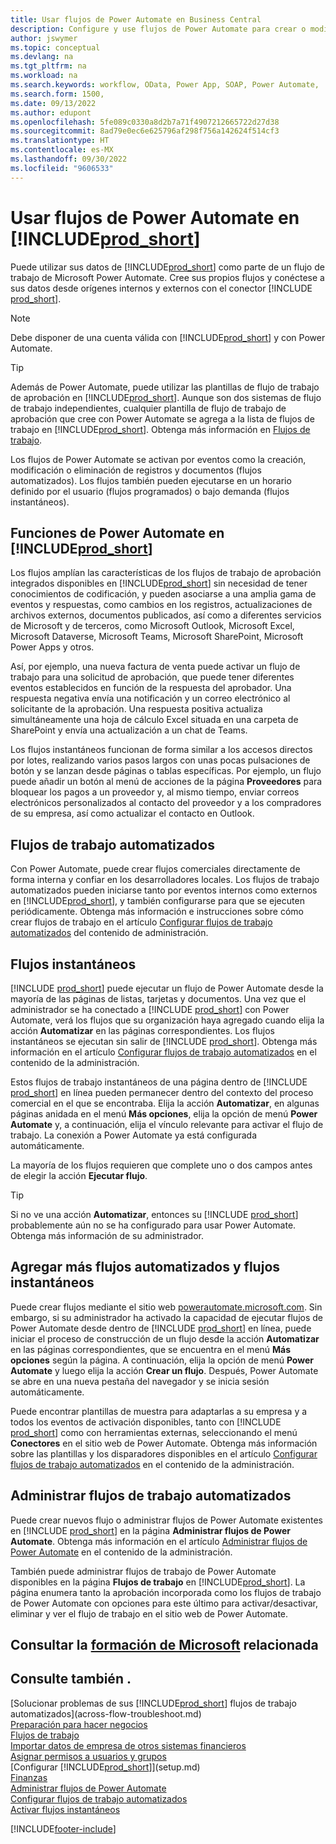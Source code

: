 ```yaml
---
title: Usar flujos de Power Automate en Business Central
description: Configure y use flujos de Power Automate para crear o modificar datos de Business Central.
author: jswymer
ms.topic: conceptual
ms.devlang: na
ms.tgt_pltfrm: na
ms.workload: na
ms.search.keywords: workflow, OData, Power App, SOAP, Power Automate,
ms.search.form: 1500,
ms.date: 09/13/2022
ms.author: edupont
ms.openlocfilehash: 5fe089c0330a8d2b7a71f4907212665722d27d38
ms.sourcegitcommit: 8ad79e0ec6e625796af298f756a142624f514cf3
ms.translationtype: HT
ms.contentlocale: es-MX
ms.lasthandoff: 09/30/2022
ms.locfileid: "9606533"
---
```

# <a name="use-power-automate-flows-in-prod_short"></a>Usar flujos de Power Automate en [!INCLUDE[prod_short](includes/prod_short.md)]

Puede utilizar sus datos de [!INCLUDE[prod_short](includes/prod_short.md)] como parte de un flujo de trabajo de Microsoft Power Automate. Cree sus propios flujos y conéctese a sus datos desde orígenes internos y externos con el conector [!INCLUDE [prod_short](includes/prod_short.md)].

> [!NOTE]
> Debe disponer de una cuenta válida con [!INCLUDE[prod_short](includes/prod_short.md)] y con Power Automate.  

> [!TIP]
> Además de Power Automate, puede utilizar las plantillas de flujo de trabajo de aprobación en [!INCLUDE[prod_short](includes/prod_short.md)]. Aunque son dos sistemas de flujo de trabajo independientes, cualquier plantilla de flujo de trabajo de aprobación que cree con Power Automate se agrega a la lista de flujos de trabajo en [!INCLUDE[prod_short](includes/prod_short.md)]. Obtenga más información en [Flujos de trabajo](across-workflow.md).

Los flujos de Power Automate se activan por eventos como la creación, modificación o eliminación de registros y documentos (flujos automatizados). Los flujos también pueden ejecutarse en un horario definido por el usuario (flujos programados) o bajo demanda (flujos instantáneos).

## <a name="power-automate-features-in-prod_short"></a>Funciones de Power Automate en [!INCLUDE[prod_short](includes/prod_short.md)]

Los flujos amplían las características de los flujos de trabajo de aprobación integrados disponibles en [!INCLUDE[prod_short](includes/prod_short.md)] sin necesidad de tener conocimientos de codificación, y pueden asociarse a una amplia gama de eventos y respuestas, como cambios en los registros, actualizaciones de archivos externos, documentos publicados, así como a diferentes servicios de Microsoft y de terceros, como Microsoft Outlook, Microsoft Excel, Microsoft Dataverse, Microsoft Teams, Microsoft SharePoint, Microsoft Power Apps y otros.

Así, por ejemplo, una nueva factura de venta puede activar un flujo de trabajo para una solicitud de aprobación, que puede tener diferentes eventos establecidos en función de la respuesta del aprobador. Una respuesta negativa envía una notificación y un correo electrónico al solicitante de la aprobación. Una respuesta positiva actualiza simultáneamente una hoja de cálculo Excel situada en una carpeta de SharePoint y envía una actualización a un chat de Teams.

Los flujos instantáneos funcionan de forma similar a los accesos directos por lotes, realizando varios pasos largos con unas pocas pulsaciones de botón y se lanzan desde páginas o tablas específicas. Por ejemplo, un flujo puede añadir un botón al menú de acciones de la página **Proveedores** para bloquear los pagos a un proveedor y, al mismo tiempo, enviar correos electrónicos personalizados al contacto del proveedor y a los compradores de su empresa, así como actualizar el contacto en Outlook.

## <a name="automated-workflows"></a>Flujos de trabajo automatizados

Con Power Automate, puede crear flujos comerciales directamente de forma interna y confiar en los desarrolladores locales. Los flujos de trabajo automatizados pueden iniciarse tanto por eventos internos como externos en [!INCLUDE[prod_short](includes/prod_short.md)], y también configurarse para que se ejecuten periódicamente. Obtenga más información e instrucciones sobre cómo crear flujos de trabajo en el artículo [Configurar flujos de trabajo automatizados](/dynamics365/business-central/dev-itpro/powerplatform/automate-workflows) del contenido de administración.

## <a name="instant-flows"></a>Flujos instantáneos

[!INCLUDE [prod_short](includes/prod_short.md)] puede ejecutar un flujo de Power Automate desde la mayoría de las páginas de listas, tarjetas y documentos. Una vez que el administrador se ha conectado a [!INCLUDE [prod_short](includes/prod_short.md)] con Power Automate, verá los flujos que su organización haya agregado cuando elija la acción **Automatizar** en las páginas correspondientes. Los flujos instantáneos se ejecutan sin salir de [!INCLUDE [prod_short](includes/prod_short.md)]. Obtenga más información en el artículo [Configurar flujos de trabajo automatizados](/dynamics365/business-central/dev-itpro/powerplatform/automate-workflows) en el contenido de la administración.

Estos flujos de trabajo instantáneos de una página dentro de [!INCLUDE [prod_short](includes/prod_short.md)] en línea pueden permanecer dentro del contexto del proceso comercial en el que se encontraba. Elija la acción **Automatizar**, en algunas páginas anidada en el menú **Más opciones**, elija la opción de menú **Power Automate** y, a continuación, elija el vínculo relevante para activar el flujo de trabajo. La conexión a Power Automate ya está configurada automáticamente.

La mayoría de los flujos requieren que complete uno o dos campos antes de elegir la acción **Ejecutar flujo**.

> [!TIP]
> Si no ve una acción **Automatizar**, entonces su [!INCLUDE [prod_short](includes/prod_short.md)] probablemente aún no se ha configurado para usar Power Automate. Obtenga más información de su administrador.

## <a name="add-more-automated-flows-and-instant-flows"></a>Agregar más flujos automatizados y flujos instantáneos

Puede crear flujos mediante el sitio web [powerautomate.microsoft.com](https://powerautomate.microsoft.com). Sin embargo, si su administrador ha activado la capacidad de ejecutar flujos de Power Automate desde dentro de [!INCLUDE [prod_short](includes/prod_short.md)] en línea, puede iniciar el proceso de construcción de un flujo desde la acción **Automatizar** en las páginas correspondientes, que se encuentra en el menú **Más opciones** según la página. A continuación, elija la opción de menú **Power Automate** y luego elija la acción **Crear un flujo**. Después, Power Automate se abre en una nueva pestaña del navegador y se inicia sesión automáticamente.

Puede encontrar plantillas de muestra para adaptarlas a su empresa y a todos los eventos de activación disponibles, tanto con [!INCLUDE [prod_short](includes/prod_short.md)] como con herramientas externas, seleccionando el menú **Conectores** en el sitio web de Power Automate. Obtenga más información sobre las plantillas y los disparadores disponibles en el artículo [Configurar flujos de trabajo automatizados](/dynamics365/business-central/dev-itpro/powerplatform/automate-workflows) en el contenido de la administración.

## <a name="manage-automated-workflows"></a>Administrar flujos de trabajo automatizados

Puede crear nuevos flujo o administrar flujos de Power Automate existentes en [!INCLUDE [prod_short](includes/prod_short.md)] en la página **Administrar flujos de Power Automate**. Obtenga más información en el artículo [Administrar flujos de Power Automate](/dynamics365/business-central/dev-itpro/powerplatform/manage-power-automate-flows) en el contenido de la administración.

También puede administrar flujos de trabajo de Power Automate disponibles en la página **Flujos de trabajo** en [!INCLUDE[prod_short](includes/prod_short.md)]. La página enumera tanto la aprobación incorporada como los flujos de trabajo de Power Automate con opciones para este último para activar/desactivar, eliminar y ver el flujo de trabajo en el sitio web de Power Automate.

## <a name="see-related-microsoft-training"></a>Consultar la [formación de Microsoft](/training/modules/use-power-automate/) relacionada

## <a name="see-also"></a>Consulte también .

[Solucionar problemas de sus [!INCLUDE[prod_short](includes/prod_short.md)] flujos de trabajo automatizados](across-flow-troubleshoot.md)  
[Preparación para hacer negocios](ui-get-ready-business.md)  
[Flujos de trabajo](across-workflow.md)  
[Importar datos de empresa de otros sistemas financieros](across-import-data-configuration-packages.md)  
[Asignar permisos a usuarios y grupos](ui-define-granular-permissions.md)  
[Configurar [!INCLUDE[prod_short](includes/prod_short.md)]](setup.md)  
[Finanzas](finance.md)  
[Administrar flujos de Power Automate](/dynamics365/business-central/dev-itpro/powerplatform/manage-power-automate-flows)  
[Configurar flujos de trabajo automatizados](/dynamics365/business-central/dev-itpro/powerplatform/automate-workflows)  
[Activar flujos instantáneos](/dynamics365/business-central/dev-itpro/powerplatform/instant-flows)  

[!INCLUDE[footer-include](includes/footer-banner.md)]
